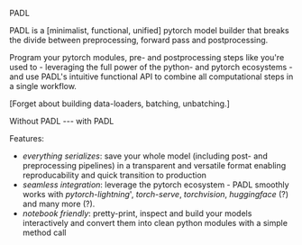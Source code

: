 
PADL

PADL is a [minimalist, functional, unified] pytorch model builder that breaks the divide between preprocessing, forward pass and postprocessing.

Program your pytorch modules, pre- and postprocessing steps like you're used to - leveraging the full power of the python- and pytorch ecosystems - and use PADL's intuitive functional API to combine all computational steps in a single workflow.

[Forget about building data-loaders, batching, unbatching.]

Without PADL    ---     with PADL

Features:

- *everything serializes*: save your whole model (including post- and preprocessing pipelines) in a transparent and versatile format enabling reproducability and quick transition to production
- *seamless integration*: leverage the pytorch ecosystem - PADL smoothly works with *pytorch-lightning*', *torch-serve*, *torchvision*, *huggingface* (?) and many more (?).
- *notebook friendly*: pretty-print, inspect and build your models interactively and convert them into clean python modules with a simple method call
